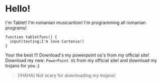 # Hello!
I'm Tablet!
I'm romanian musicantion! I'm programming all romanian programs!
```
function tabletfunc() {
  input(texting;I'm love Cartonia!)
}
```
Your the best !!!
Download's my powerpoint os's from my official site!
Download my new: `PowerPoint OS` from my official site! and download my trojans for you ;)
> [!HAHA]
> Not scary for downloading my trojans!
